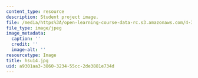 ```yaml
---
content_type: resource
description: Student project image.
file: /media/https%3A/open-learning-course-data-rc.s3.amazonaws.com/4-341-introduction-to-photography-fall-2002/a9301aa33860323455cc2de3881e734d_hsu14.jpg
file_type: image/jpeg
image_metadata:
  caption: ''
  credit: ''
  image-alt: ''
resourcetype: Image
title: hsu14.jpg
uid: a9301aa3-3860-3234-55cc-2de3881e734d
---
```

